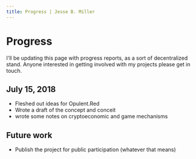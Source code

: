 ```yaml
---
title: Progress | Jesse B. Miller
---
```

# Progress

I'll be updating this page with progress reports, as a sort of decentralized
stand. Anyone interested in getting involved with my projects please get in
touch.

## July 15, 2018

* Fleshed out ideas for Opulent.Red
* Wrote a draft of the concept and conceit
* wrote some notes on cryptoeconomic and game mechanisms

## Future work

* Publish the project for public participation (whatever that means)

